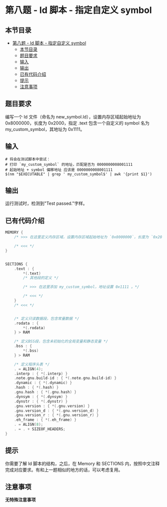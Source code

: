 # 第八题 - ld 脚本 - 指定自定义 symbol

## 本节目录

- [第八题 - ld 脚本 - 指定自定义 symbol](#第八题---ld-脚本---指定自定义-symbol)
  - [本节目录](#本节目录)
  - [题目要求](#题目要求)
  - [输入](#输入)
  - [输出](#输出)
  - [已有代码介绍](#已有代码介绍)
  - [提示](#提示)
  - [注意事项](#注意事项)

## 题目要求

编写一个 ld 文件（命名为 new_symbol.ld），设置内存区域起始地址为 0x8000000，长度为 0x2000，指定 .text 包含一个自定义的 symbol 名为 my_custom_symbol，其地址为 0x1111。

## 输入

```shell
# 将会在测试脚本中尝试：
# 打印 `my_custom_symbol` 的地址，匹配是否为 0000000008001111
# 起始地址 + symbol 偏移地址 应该是 0000000008001111
$(nm "$EXECUTABLE" | grep ' my_custom_symbol$' | awk '{print $1}')
```

## 输出

运行测试时，检测到"Test passed."字样。

## 已有代码介绍

```c
MEMORY {
    /* >>> 在这里定义内存区域，设置内存区域起始地址为 `0x8000000`，长度为 `0x2000`。 */

    /* <<< */
}


SECTIONS {
    .text : {
        *(.text)
        /* 其他段的定义 */

        /* >>> 在这里添加 my_custom_symbol，地址设置 0x1111 。*/

        /* <<< */
    }
    /* <<< */


    /* 定义只读数据段，包含常量数据 */
    .rodata : {
        *(.rodata)
    } > RAM

    /* 定义BSS段，包含未初始化的全局变量和静态变量 */
    .bss : {
        *(.bss)
    } > RAM

    /* 定义程序头表 */
    . = ALIGN(4);
    .interp : { *(.interp) }
    .note.gnu.build-id : { *(.note.gnu.build-id) }
    .dynamic : { *(.dynamic) }
    .hash : { *(.hash) }
    .gnu.hash : { *(.gnu.hash) }
    .dynsym : { *(.dynsym) }
    .dynstr : { *(.dynstr) }
    .gnu.version : { *(.gnu.version) }
    .gnu.version_d : { *(.gnu.version_d) }
    .gnu.version_r : { *(.gnu.version_r) }
    .eh_frame : { *(.eh_frame) }
    . = ALIGN(8);
    . = . + SIZEOF_HEADERS;
}

```

## 提示

你需要了解 ld 脚本的结构，之后，在 Memory 和 SECTIONS 内，按照中文注释完成对应要求。有和上一题相似的地方的话，可以考虑复用。

## 注意事项

**无特殊注意事项**
